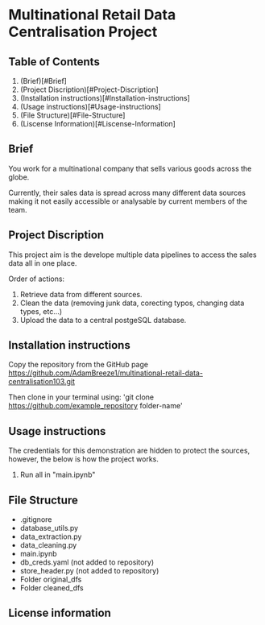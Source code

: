 # Multinational Retail Data Centralisation Project

## Table of Contents
1. (Brief)[#Brief]
1. (Project Discription)[#Project-Discription]
1. (Installation instructions)[#Installation-instructions]
1. (Usage instructions)[#Usage-instructions]
1. (File Structure)[#File-Structure]
1. (Liscense Information)[#Liscense-Information]

## Brief
You work for a multinational company that sells various goods across the globe.

Currently, their sales data is spread across many different data sources making it not easily accessible or analysable by current members of the team.

## Project Discription
This project aim is the develope multiple data pipelines to access the sales data all in one place.

Order of actions:
1. Retrieve data from different sources.
1. Clean the data (removing junk data, corecting typos, changing data types, etc...)
1. Upload the data to a central postgeSQL database.

## Installation instructions
Copy the repository from the GitHub page
https://github.com/AdamBreeze1/multinational-retail-data-centralisation103.git

Then clone in your terminal using:
'git clone https://github.com/example_repository folder-name'

## Usage instructions
The credentials for this demonstration are hidden to protect the sources, however, the below is how the project works.

1. Run all in "main.ipynb" 

## File Structure
- .gitignore
- database_utils.py
- data_extraction.py
- data_cleaning.py
- main.ipynb
- db_creds.yaml (not added to repository)
- store_header.py (not added to repository)
- Folder original_dfs
- Folder cleaned_dfs


## License information
